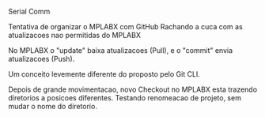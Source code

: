 Serial Comm

Tentativa de organizar o MPLABX com GitHub
Rachando a cuca com as atualizacoes nao permitidas do MPLABX

No MPLABX o "update" baixa atualizacoes (Pull),
e o "commit" envia atualizacoes (Push).

Um conceito levemente diferente do proposto pelo Git CLI.

Depois de grande movimentacao, novo Checkout no MPLABX esta trazendo diretorios a posicoes diferentes. Testando renomeacao de projeto, sem mudar o nome do diretorio.

